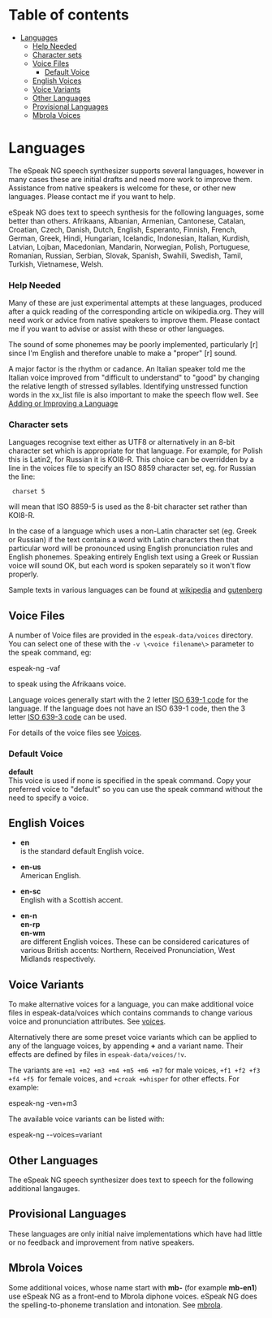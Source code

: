 # Table of contents

  * [Languages](#languages)
      * [Help Needed](#help-needed)
      * [Character sets](#character-sets)
    * [Voice Files](#voice-files)
      * [Default Voice](#default-voice)
    * [English Voices](#english-voices)
    * [Voice Variants](#voice-variants)
    * [Other Languages](#other-languages)
    * [Provisional Languages](#provisional-languages)
    * [Mbrola Voices](#mbrola-voices)

# Languages

The eSpeak NG speech synthesizer supports several languages,
however in many cases these are initial drafts and need more work to
improve them. Assistance from native speakers is welcome for these, or
other new languages. Please contact me if you want to help.

eSpeak NG does text to speech synthesis for the following languages, some
better than others. Afrikaans, Albanian, Armenian, Cantonese, Catalan,
Croatian, Czech, Danish, Dutch, English, Esperanto, Finnish, French,
German, Greek, Hindi, Hungarian, Icelandic, Indonesian, Italian,
Kurdish, Latvian, Lojban, Macedonian, Mandarin, Norwegian, Polish,
Portuguese, Romanian, Russian, Serbian, Slovak, Spanish, Swahili,
Swedish, Tamil, Turkish, Vietnamese, Welsh.


### Help Needed

Many of these are just experimental attempts at these languages,
produced after a quick reading of the corresponding article on
wikipedia.org. They will need work or advice from native speakers to
improve them. Please contact me if you want to advise or assist with
these or other languages.

The sound of some phonemes may be poorly implemented, particularly [r]
since I'm English and therefore unable to make a "proper" [r] sound.

A major factor is the rhythm or cadance. An Italian speaker told me the
Italian voice improved from "difficult to understand" to "good" by
changing the relative length of stressed syllables. Identifying
unstressed function words in the xx\_list file is also important to make
the speech flow well. See [Adding or Improving a
Language](add_language.md)

### Character sets

Languages recognise text either as UTF8 or alternatively in an 8-bit
character set which is appropriate for that language. For example, for
Polish this is Latin2, for Russian it is KOI8-R. This choice can be
overridden by a line in the voices file to specify an ISO 8859 character
set, eg. for Russian the line:

     charset 5

will mean that ISO 8859-5 is used as the 8-bit character set rather than
KOI8-R.

In the case of a language which uses a non-Latin character set (eg.
Greek or Russian) if the text contains a word with Latin characters then
that particular word will be pronounced using English pronunciation
rules and English phonemes. Speaking entirely English text using a Greek
or Russian voice will sound OK, but each word is spoken separately so it
won't flow properly.

Sample texts in various languages can be found at
[wikipedia](http://meta.wikimedia.org/wiki/List_of_Wikipedias)
and [gutenberg](http://www.gutenberg.org/)

## Voice Files

A number of Voice files are provided in the
`espeak-data/voices` directory. You can select one of these
with the `-v \<voice filename\>` parameter to the speak command, eg:

   espeak-ng -vaf

to speak using the Afrikaans voice.

Language voices generally start with the 2 letter [ISO 639-1
code](http://en.wikipedia.org/wiki/ISO_639-1) for the language. If the
language does not have an ISO 639-1 code, then the 3 letter [ISO 639-3
code](http://www.sil.org/iso639-3/codes.asp) can be used.

For details of the voice files see [Voices](voices.html).

### Default Voice

**default**  
  This voice is used if none is specified in the speak command. Copy your preferred voice to "default" so you can use the speak command without the need to specify a voice.

## English Voices

* **en**  
  is the standard default English voice.

* **en-us**  
  American English.

* **en-sc**  
  English with a Scottish accent.

* **en-n**  
  **en-rp**  
  **en-wm**  
  are different English voices. These can be considered caricatures of various British accents: Northern, Received Pronunciation, West Midlands respectively.

## Voice Variants

To make alternative voices for a language, you can make additional voice
files in espeak-data/voices which contains commands to change various
voice and pronunciation attributes. See [voices](voices.md).

Alternatively there are some preset voice variants which can be applied
to any of the language voices, by appending **+** and a variant
name. Their effects are defined by files in
`espeak-data/voices/!v`.

The variants are `+m1 +m2 +m3 +m4 +m5 +m6 +m7` for male
voices, `+f1 +f2 +f3 +f4 +f5 `for female voices, and
`+croak +whisper` for other effects. For example:

   espeak-ng -ven+m3

The available voice variants can be listed with:

   espeak-ng --voices=variant

## Other Languages

The eSpeak NG speech synthesizer does text to speech for the following
additional langauges.

## Provisional Languages

These languages are only initial naive implementations which have had
little or no feedback and improvement from native speakers.

## Mbrola Voices

Some additional voices, whose name start with **mb-** (for example
**mb-en1**) use eSpeak NG as a front-end to Mbrola diphone voices. eSpeak NG
does the spelling-to-phoneme translation and intonation. See
[mbrola](mbrola.md).
